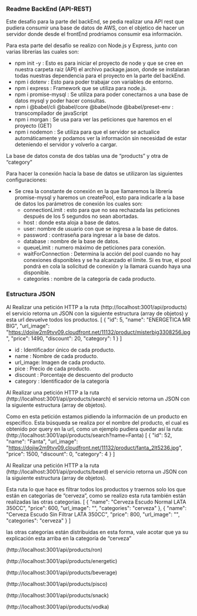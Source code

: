 ### Readme BackEnd (API-REST)

Este desafío para la parte del backEnd, se pedia realizar una API rest que pudiera consumir una base de datos de AWS, con el objetico de hacer un servidor donde desde el frontEnd prodriamos consumir esa información. 

Para esta parte del desafío se realizo con Node.js y Express, junto con varias librerías las cuales son:

- npm init -y : Esto es para iniciar el proyecto de node y que se cree en nuestra carpeta raiz (API) el archivo package.jason, donde se instalaran todas nuestras dependencia para el proyecto en la parte del backEnd.
- npm i dotenv : Esto para poder trabajar con variables de entorno.
- npm i express : Framework que se utiliza para node.js.
- npm i promise-mysql : Se utiliza para poder conectarnos a una base de datos mysql y poder hacer consultas.
- npm i @babel/cli @babel/core @babel/node @babel/preset-env : transcompilador de javaScript
- npm i morgan : Se usa para ver las peticiones que haremos en el proyecto (GET)
- npm i nodemon : Se utiliza para que el servidor se actualice automáticamente y podamos ver la información sin necesidad de estar deteniendo el servidor y volverlo a cargar.

La base de datos consta de dos tablas una de “products” y otra de “category”

Para hacer la conexión hacia la base de datos se utilizaron las siguientes configuraciones:

- Se crea la constante de conexión en la que llamaremos la librería promise-mysql y haremos un createPool, esto para indicarle a la base de datos los parámetros de conexión los cuales son:
    - connectionLimit : esto para que no sea rechazada las peticiones después de los 5 segundos no sean abortadas.
    - host : donde esta aloja a base de datos.
    - user: nombre de usuario con que se ingresa a la base de datos.
    - password :  contraseña para ingresar a la base de datos.
    - database : nombre de la base de datos.
    - queueLimit :  numero máximo de peticiones para conexión.
    - waitForConnection : Determina la acción del pool cuando no hay conexiones disponibles y se ha alcanzado el límite. Si es true, el pool pondrá en cola la solicitud de conexión y la llamará cuando haya una disponible.
    - categories : nombre de la categoría de cada producto.

### Estructura JSON

Al Realizar una petición HTTP a la ruta (http://localhost:3001/api/products) el servicio retorna un JSON con la siguiente estructura (array de objetos) y esta url devuelve todos los productos.
[
	{
		"id": 5,
		"name": "ENERGETICA MR BIG",
		"url_image": "https://dojiw2m9tvv09.cloudfront.net/11132/product/misterbig3308256.jpg",
		"price": 1490,
		"discount": 20,
		"category": 1
	}
]

- id : Identificador único de cada producto.
- name :  Nombre de cada producto.
- url_image: Imagen de cada producto.
- pice : Precio de cada producto.
- discount : Porcentaje de descuento del producto
- category : Identificador de la categoría

Al Realizar una petición HTTP a la ruta (http://localhost:3001/api/products/search) el servicio retorna un JSON con la siguiente estructura (array de objetos).

Como en esta petición estamos pidiendo la información de un producto en especifico. Esta búsqueda se realiza por el nombre del producto, el cual es obtenido por query en la url, como un ejemplo pudiera quedar así la ruta: (http://localhost:3001/api/products/search?name=Fanta)
[
	{
		"id": 52,
		"name": "Fanta",
		"url_image": "https://dojiw2m9tvv09.cloudfront.net/11132/product/fanta_2lt5236.jpg",
		"price": 1500,
		"discount": 0,
		"category": 4
	}
]

Al Realizar una petición HTTP a la ruta (http://localhost:3001/api/products/beard) el servicio retorna un JSON con la siguiente estructura (array de objetos).

Esta ruta lo que hace es filtrar todos los productos y traernos solo los que están en categorías de “cerveza”, como se realizo esta ruta también están realizadas las otras categorías.
[
	{
		"name": "Cerveza Escudo Normal LATA 350CC",
		"price": 600,
		"url_image": "",
		"categories": "cerveza"
	},
	{
		"name": "Cerveza Escudo Sin Filtrar LATA 350CC",
		"price": 800,
		"url_image": "",
		"categories": "cerveza"
	}
]

las otras categorías están distribuidas en esta forma, vale acotar que ya su explicación esta arriba en la categoría de “cerveza”

(http://localhost:3001/api/products/ron)

(http://localhost:3001/api/products/energetic)

(http://localhost:3001/api/products/beverage)

(http://localhost:3001/api/products/pisco)

(http://localhost:3001/api/products/snack)

(http://localhost:3001/api/products/vodka)